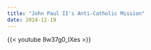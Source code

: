 ```yaml
---
title: "John Paul II's Anti-Catholic Mission"
date: 2024-12-19
---
```


{{< youtube 8w37g0_IXes >}}
